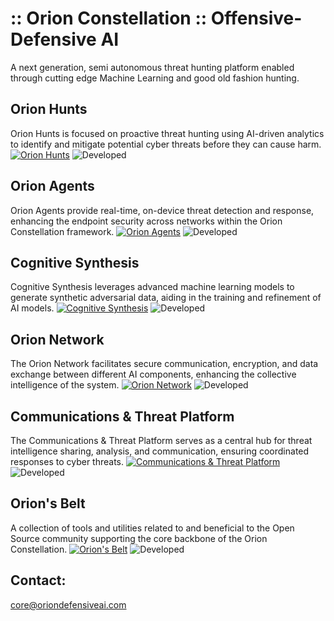 # :: Orion Constellation :: Offensive-Defensive AI
A next generation, semi autonomous threat hunting platform enabled through cutting edge Machine Learning and good old fashion hunting.

## Orion Hunts
Orion Hunts is focused on proactive threat hunting using AI-driven analytics to identify and mitigate potential cyber threats before they can cause harm.
[![Orion Hunts](https://img.shields.io/badge/GitHub-Orion_Hunts-blue?style=flat&logo=github)](https://github.com/orion-constellation/orion-poc)
![Developed](https://img.shields.io/badge/Developed-InDev-yellow)

## Orion Agents
Orion Agents provide real-time, on-device threat detection and response, enhancing the endpoint security across networks within the Orion Constellation framework.
[![Orion Agents](https://img.shields.io/badge/GitHub-Orion_Agents-blue?style=flat&logo=github)](https://github.com/orion-constellation/Orion-Agents)
![Developed](https://img.shields.io/badge/Developed-InDev-yellow)

## Cognitive Synthesis
Cognitive Synthesis leverages advanced machine learning models to generate synthetic adversarial data, aiding in the training and refinement of AI models.
[![Cognitive Synthesis](https://img.shields.io/badge/GitHub-Cognitive_Synthesis-blue?style=flat&logo=github)](https://github.com/orion-constellation/Cognitive-Synthesis)
![Developed](https://img.shields.io/badge/Developed-Yes-green)

## Orion Network
The Orion Network facilitates secure communication, encryption, and data exchange between different AI components, enhancing the collective intelligence of the system.
[![Orion Network](https://img.shields.io/badge/GitHub-Orion_Network-blue?style=flat&logo=github)](https://github.com/orion-constellation/Orion-Network)
![Developed](https://img.shields.io/badge/Developed-No-red)

## Communications & Threat Platform
The Communications & Threat Platform serves as a central hub for threat intelligence sharing, analysis, and communication, ensuring coordinated responses to cyber threats.
[![Communications & Threat Platform](https://img.shields.io/badge/GitHub-Communications_&_Threat_Platform-blue?style=flat&logo=github)](https://github.com/YourOrganization/Communications-Threat-Platform)
![Developed](https://img.shields.io/badge/Developed-No-red)

## Orion's Belt
A collection of tools and utilities related to and beneficial to the Open Source community supporting the core backbone of the Orion Constellation.
[![Orion's Belt](https://img.shields.io/badge/GitHub-Orion's_Belt-blue?style=flat&logo=github)](https://github.com/orion-constellation/Orions-Belt)
![Developed](https://img.shields.io/badge/Developed-No-red)


## Contact:
core@oriondefensiveai.com
